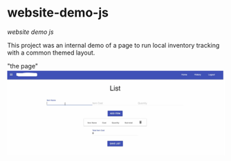 # website-demo-js
*website demo js*

This project was an internal demo of a page to run local inventory tracking with a common themed layout.

"the page"
![the example page](https://github.com/popCoffee/website-demo-js/blob/main/page_front_.JPG)
